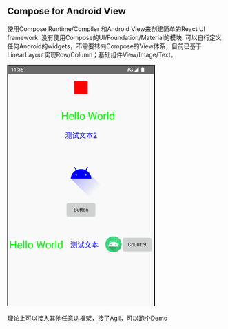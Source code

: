 ## Compose for Android View

使用Compose Runtime/Compiler 和Android View来创建简单的React UI framework. 
没有使用Compose的UI/Foundation/Material的模块.
可以自行定义任何Android的widgets，不需要转向Compose的View体系，目前已基于LinearLayout实现Row/Column；基础组件View/Image/Text。

![Image](./example.png)

理论上可以接入其他任意UI框架，接了Agil，可以跑个Demo
